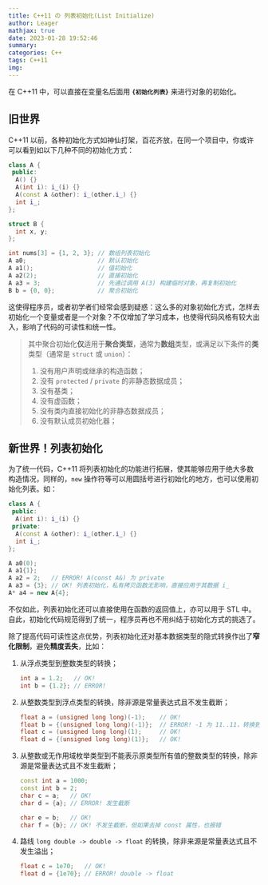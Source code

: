 ```yaml
---
title: C++11 の 列表初始化(List Initialize)
author: Leager
mathjax: true
date: 2023-01-28 19:52:46
summary:
categories: C++
tags: C++11
img:
---
```


在 C++11 中，可以直接在变量名后面用 **`{初始化列表}`** 来进行对象的初始化。

<!--more-->

## 旧世界

C++11 以前，各种初始化方式如神仙打架，百花齐放，在同一个项目中，你或许可以看到如以下几种不同的初始化方式：

```c++
class A {
 public:
  A() {}
  A(int i): i_(i) {}
  A(const A &other): i_(other.i_) {}
  int i_;
};

struct B {
  int x, y;
};

int nums[3] = {1, 2, 3}; // 数组列表初始化
A a0;                    // 默认初始化
A a1();                  // 值初始化
A a2(2);                 // 直接初始化
A a3 = 3;                // 先通过调用 A(3) 构建临时对象，再复制初始化
B b = {0, 0};            // 聚合初始化
```

这使得程序员，或者初学者们经常会感到疑惑：这么多的对象初始化方式，怎样去初始化一个变量或者是一个对象？不仅增加了学习成本，也使得代码风格有较大出入，影响了代码的可读性和统一性。

> 其中聚合初始化**仅**适用于**聚合类型**，通常为**数组**类型，或满足以下条件的**类**类型（通常是 `struct` 或 `union`）：
>
> 1. 没有用户声明或继承的构造函数；
> 2. 没有 `protected` / `private` 的非静态数据成员；
> 3. 没有基类；
> 4. 没有虚函数；
> 5. 没有类内直接初始化的非静态数据成员；
> 6. 没有默认成员初始化器；

## 新世界！列表初始化

为了统一代码，C++11 将列表初始化的功能进行拓展，使其能够应用于绝大多数构造情况，同样的，`new` 操作符等可以用圆括号进行初始化的地方，也可以使用初始化列表。如：

```c++
class A {
 public:
  A(int i): i_(i) {}
 private:
  A(const A &other): i_(other.i_) {}
  int i_;
};

A a0(0);
A a1{1};
A a2 = 2;   // ERROR! A(const A&) 为 private
A a3 = {3}; // OK! 列表初始化，私有拷贝函数无影响，直接应用于其数据 i_
A* a4 = new A{4};
```

不仅如此，列表初始化还可以直接使用在函数的返回值上，亦可以用于 STL 中。自此，初始化代码规范得到了统一，程序员再也不用纠结于初始化方式的挑选了。

除了提高代码可读性这点优势，列表初始化还对基本数据类型的隐式转换作出了**窄化限制**，避免**精度丢失**，比如：

1. 从浮点类型到整数类型的转换；

    ```c++
    int a = 1.2;   // OK!
    int b = {1.2}; // ERROR!
    ```

2. 从整数类型到浮点类型的转换，除非源是常量表达式且不发生截断；

    ```c++
    float a = (unsigned long long)(-1);    // OK!
    float b = {(unsigned long long)(-1)};  // ERROR! -1 为 11..11，转换到 float 会将高位 1 截断
    float c = (unsigned long long)(1);     // OK!
    float d = {(unsigned long long)(1)};   // OK!
    ```

3. 从整数或无作用域枚举类型到不能表示原类型所有值的整数类型的转换，除非源是常量表达式且不发生截断；

    ```c++
    const int a = 1000;
    const int b = 2;
    char c = a;   // OK!
    char d = {a}; // ERROR! 发生截断

    char e = b;   // OK!
    char f = {b}; // OK! 不发生截断，但如果去掉 const 属性，也报错
    ```

4. 路线 `long double -> double -> float` 的转换，除非来源是常量表达式且不发生溢出；

    ```c++
    float c = 1e70;   // OK!
    float d = {1e70}; // ERROR! double -> float
    ```



